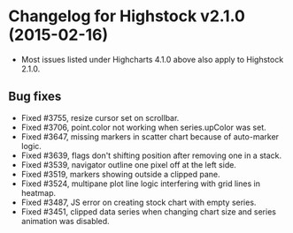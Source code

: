 # Changelog for Highstock v2.1.0 (2015-02-16)
        
- Most issues listed under Highcharts 4.1.0 above also apply to Highstock 2.1.0.

## Bug fixes
- Fixed #3755, resize cursor set on scrollbar.
- Fixed #3706, point.color not working when series.upColor was set.
- Fixed #3647, missing markers in scatter chart because of auto-marker logic.
- Fixed #3639, flags don't shifting position after removing one in a stack.
- Fixed #3539, navigator outline one pixel off at the left side.
- Fixed #3519, markers showing outside a clipped pane.
- Fixed #3524, multipane plot line logic interfering with grid lines in heatmap.
- Fixed #3487, JS error on creating stock chart with empty series.
- Fixed #3451, clipped data series when changing chart size and series animation was disabled.